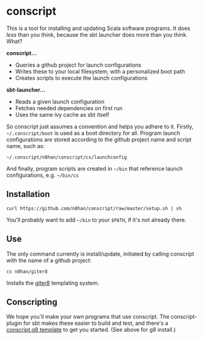 conscript
=========

This is a tool for installing and updating Scala software programs. It
does *less* than you think, because the sbt launcher does more than
you think. What?

**conscript...**

* Queries a github project for launch configurations
* Writes these to your local filesystem, with a personalized boot path
* Creates scripts to execute the launch configurations

**sbt-launcher...**

* Reads a given launch configuration
* Fetches needed dependencies on first run
* Uses the same ivy cache as sbt itself

So conscript just assumes a convention and helps you adhere to
it. Firstly, `~/.conscript/boot` is used as a boot directory for
all. Program launch configurations are stored according to the github
project name and script name, such as:

    ~/.conscript/n8han/conscript/cs/launchconfig

And finally, program scripts are created in `~/bin` that reference
launch configurations, e.g. `~/bin/cs`

Installation
------------

    curl https://github.com/n8han/conscript/raw/master/setup.sh | sh
    
You'll probably want to add `~/bin` to your `$PATH`, if it's not
already there.

Use
---

The only command currently is install/update, initiated by calling
conscript with the name of a github project:

    cs n8han/giter8

Installs the [giter8](https://github.com/n8han/giter8) templating system.

Conscripting
------------

We hope you'll make your own programs that use conscript. The
conscript-plugin for sbt makes these easier to build and test, and
there's a [conscript.g8 template][csg8] to get you started. (See above
for g8 install.)

[csg8]: https://github.com/n8han/conscript.g8#readme
